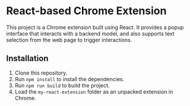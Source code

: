# React-based Chrome Extension

This project is a Chrome extension built using React. It provides a popup interface that interacts with a backend model, and also supports text selection from the web page to trigger interactions.

## Installation

1. Clone this repository.
2. Run `npm install` to install the dependencies.
3. Run `npm run build` to build the project.
4. Load the `my-react-extension` folder as an unpacked extension in Chrome.
